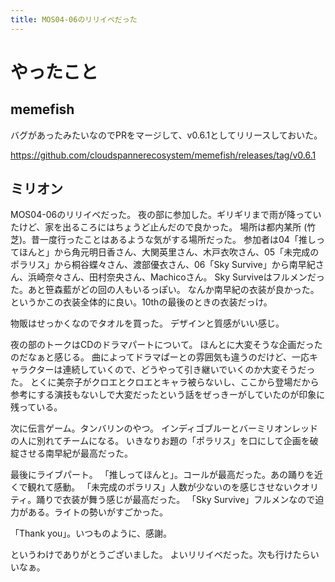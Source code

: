 ```yaml
---
title: MOS04-06のリリイベだった
---
```


# やったこと

## memefish

バグがあったみたいなのでPRをマージして、v0.6.1としてリリースしておいた。

<https://github.com/cloudspannerecosystem/memefish/releases/tag/v0.6.1>

## ミリオン

MOS04-06のリリイベだった。
夜の部に参加した。ギリギリまで雨が降っていたけど、家を出るころにはちょうど止んだので良かった。
場所は都内某所 (竹芝)。昔一度行ったことはあるような気がする場所だった。
参加者は04「推しってほんと」から角元明日香さん、大関英里さん、木戸衣吹さん、05「未完成のポラリス」から桐谷蝶々さん、渡部優衣さん、06「Sky Survive」から南早紀さん、浜崎奈々さん、田村奈央さん、Machicoさん。
Sky Surviveはフルメンだった。あと笹森藍がどの回の人もいるっぽい。
なんか南早紀の衣装が良かった。というかこの衣装全体的に良い。10thの最後のときの衣装だっけ。

物販はせっかくなのでタオルを買った。
デザインと質感がいい感じ。

夜の部のトークはCDのドラマパートについて。
ほんとに大変そうな企画だったのだなぁと感じる。
曲によってドラマぱーとの雰囲気も違うのだけど、一応キャラクターは連続していくので、どうやって引き継いでいくのか大変そうだった。
とくに美奈子がクロエとクロエとキャラ被らないし、ここから登場だから参考にする演技もないしで大変だったという話をぜっきーがしていたのが印象に残っている。

次に伝言ゲーム。タンバリンのやつ。
インディゴブルーとバーミリオンレッドの人に別れてチームになる。
いきなりお題の「ポラリス」を口にして企画を破綻させる南早紀が最高だった。

最後にライブパート。
「推しってほんと」。コールが最高だった。あの踊りを近くで観れて感動。
「未完成のポラリス」人数が少ないのを感じさせないクオリティ。踊りで衣装が舞う感じが最高だった。
「Sky Survive」フルメンなので迫力がある。ライトの勢いがすごかった。

「Thank you」。いつものように、感謝。

というわけでありがとうございました。
よいリリイベだった。次も行けたらいいなぁ。
